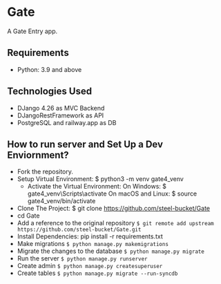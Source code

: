 # Gate

A Gate Entry app.

## Requirements

* Python: 3.9 and above

## Technologies Used
* DJango 4.26 as MVC Backend
* DJangoRestFramework as API
* PostgreSQL and railway.app as DB

## How to run server and Set Up a Dev Enviornment?

* Fork the repository.
* Setup Virtual Environment: $ python3 -m venv gate4_venv
    * Activate the Virtual Environment:
      On Windows: $ gate4_venv\Scripts\activate
      On macOS and Linux: $ source gate4_venv/bin/activate
* Clone The Project: $ git clone https://github.com/steel-bucket/Gate
* cd Gate
* Add a reference to the original repository `$ git remote add upstream https://github.com/steel-bucket/Gate.git`
* Install Dependencies: pip install -r requirements.txt
* Make migrations `$ python manage.py makemigrations`
* Migrate the changes to the database `$ python manage.py migrate`
* Run the server `$ python manage.py runserver`
* Create admin `$ python manage.py createsuperuser`
* Create tables `$ python manage.py migrate --run-syncdb`


